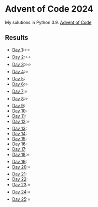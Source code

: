 # Advent of Code 2024

My solutions in Python 3.9. [Advent of Code](https://adventofcode.com/) 

## Results

- [Day 1](Day1):⭐️⭐️
- [Day 2](Day2):⭐️⭐️
- [Day 3](Day3):⭐️⭐️
- [Day 4](Day4):⭐️
- [Day 5](Day5):
- [Day 6](Day6):⭐️
- [Day 7](Day7):⭐️
- [Day 8](Day8):⭐️
- [Day 9](Day9):
- [Day 10](Day10):
- [Day 11](Day11):
- [Day 12](Day12):⭐️
- [Day 13](Day13):
- [Day 14](Day14):
- [Day 15](Day15):
- [Day 16](Day16):
- [Day 17](Day17):
- [Day 18](Day18):⭐️
- [Day 19](Day19):
- [Day 20](Day20):⭐️
- [Day 21](Day21):
- [Day 22](Day22):
- [Day 23](Day23):⭐️
- [Day 24](Day24):⭐️
- [Day 25](Day25):⭐️
